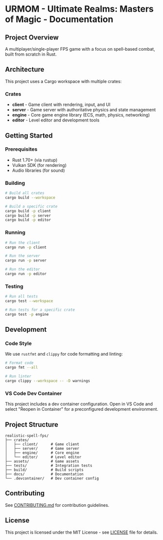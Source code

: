 # URMOM - Ultimate Realms: Masters of Magic - Documentation

## Project Overview

A multiplayer/single-player FPS game with a focus on spell-based combat, built from scratch in Rust.

## Architecture

This project uses a Cargo workspace with multiple crates:

### Crates

- **client** - Game client with rendering, input, and UI
- **server** - Game server with authoritative physics and state management
- **engine** - Core game engine library (ECS, math, physics, networking)
- **editor** - Level editor and development tools

## Getting Started

### Prerequisites

- Rust 1.70+ (via rustup)
- Vulkan SDK (for rendering)
- Audio libraries (for sound)

### Building

```bash
# Build all crates
cargo build --workspace

# Build a specific crate
cargo build -p client
cargo build -p server
cargo build -p editor
```

### Running

```bash
# Run the client
cargo run -p client

# Run the server
cargo run -p server

# Run the editor
cargo run -p editor
```

### Testing

```bash
# Run all tests
cargo test --workspace

# Run tests for a specific crate
cargo test -p engine
```

## Development

### Code Style

We use `rustfmt` and `clippy` for code formatting and linting:

```bash
# Format code
cargo fmt --all

# Run linter
cargo clippy --workspace -- -D warnings
```

### VS Code Dev Container

This project includes a dev container configuration. Open in VS Code and select "Reopen in Container" for a preconfigured development environment.

## Project Structure

```
realistic-spell-fps/
├── crates/
│   ├── client/      # Game client
│   ├── server/      # Game server
│   ├── engine/      # Core engine
│   └── editor/      # Level editor
├── assets/          # Game assets
├── tests/           # Integration tests
├── build/           # Build scripts
├── docs/            # Documentation
└── .devcontainer/   # Dev container config
```

## Contributing

See [CONTRIBUTING.md](CONTRIBUTING.md) for contribution guidelines.

## License

This project is licensed under the MIT License - see [LICENSE](../LICENSE) file for details.
